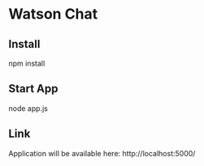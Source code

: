 # Watson Chat

## Install

npm install

## Start App

node app.js

## Link

Application will be available here: http://localhost:5000/
